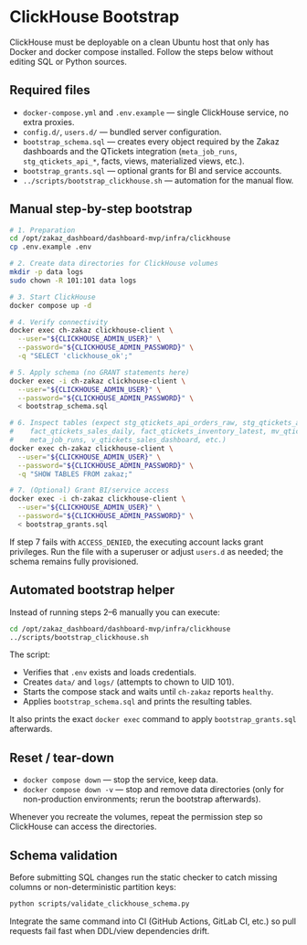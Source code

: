 # ClickHouse Bootstrap

ClickHouse must be deployable on a clean Ubuntu host that only has Docker and
docker compose installed. Follow the steps below without editing SQL or Python
sources.

## Required files

- `docker-compose.yml` and `.env.example` — single ClickHouse service, no extra
  proxies.
- `config.d/`, `users.d/` — bundled server configuration.
- `bootstrap_schema.sql` — creates every object required by the Zakaz dashboards
  and the QTickets integration (`meta_job_runs`, `stg_qtickets_api_*`, facts,
  views, materialized views, etc.).
- `bootstrap_grants.sql` — optional grants for BI and service accounts.
- `../scripts/bootstrap_clickhouse.sh` — automation for the manual flow.

## Manual step-by-step bootstrap

```bash
# 1. Preparation
cd /opt/zakaz_dashboard/dashboard-mvp/infra/clickhouse
cp .env.example .env

# 2. Create data directories for ClickHouse volumes
mkdir -p data logs
sudo chown -R 101:101 data logs

# 3. Start ClickHouse
docker compose up -d

# 4. Verify connectivity
docker exec ch-zakaz clickhouse-client \
  --user="${CLICKHOUSE_ADMIN_USER}" \
  --password="${CLICKHOUSE_ADMIN_PASSWORD}" \
  -q "SELECT 'clickhouse_ok';"

# 5. Apply schema (no GRANT statements here)
docker exec -i ch-zakaz clickhouse-client \
  --user="${CLICKHOUSE_ADMIN_USER}" \
  --password="${CLICKHOUSE_ADMIN_PASSWORD}" \
  < bootstrap_schema.sql

# 6. Inspect tables (expect stg_qtickets_api_orders_raw, stg_qtickets_api_inventory_raw,
#    fact_qtickets_sales_daily, fact_qtickets_inventory_latest, mv_qtickets_sales_latest,
#    meta_job_runs, v_qtickets_sales_dashboard, etc.)
docker exec ch-zakaz clickhouse-client \
  --user="${CLICKHOUSE_ADMIN_USER}" \
  --password="${CLICKHOUSE_ADMIN_PASSWORD}" \
  -q "SHOW TABLES FROM zakaz;"

# 7. (Optional) Grant BI/service access
docker exec -i ch-zakaz clickhouse-client \
  --user="${CLICKHOUSE_ADMIN_USER}" \
  --password="${CLICKHOUSE_ADMIN_PASSWORD}" \
  < bootstrap_grants.sql
```

If step 7 fails with `ACCESS_DENIED`, the executing account lacks grant
privileges. Run the file with a superuser or adjust `users.d` as needed; the
schema remains fully provisioned.

## Automated bootstrap helper

Instead of running steps 2–6 manually you can execute:

```bash
cd /opt/zakaz_dashboard/dashboard-mvp/infra/clickhouse
../scripts/bootstrap_clickhouse.sh
```

The script:

- Verifies that `.env` exists and loads credentials.
- Creates `data/` and `logs/` (attempts to chown to UID 101).
- Starts the compose stack and waits until `ch-zakaz` reports `healthy`.
- Applies `bootstrap_schema.sql` and prints the resulting tables.

It also prints the exact `docker exec` command to apply `bootstrap_grants.sql`
afterwards.

## Reset / tear-down

- `docker compose down` — stop the service, keep data.
- `docker compose down -v` — stop and remove data directories (only for
  non-production environments; rerun the bootstrap afterwards).

Whenever you recreate the volumes, repeat the permission step so ClickHouse can
access the directories.
## Schema validation

Before submitting SQL changes run the static checker to catch missing columns or
non-deterministic partition keys:

```bash
python scripts/validate_clickhouse_schema.py
```

Integrate the same command into CI (GitHub Actions, GitLab CI, etc.) so pull
requests fail fast when DDL/view dependencies drift.
